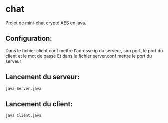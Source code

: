 # chat
Projet de mini-chat crypté AES en java.

## Configuration:
Dans le fichier client.conf mettre l'adresse ip du serveur, son port, le port du client et le mot de passe
Et dans le fichier server.conf mettre le port du serveur

## Lancement du serveur: 
```sh
java Server.java
```    
## Lancement du client: 
```sh
java Client.java
```    